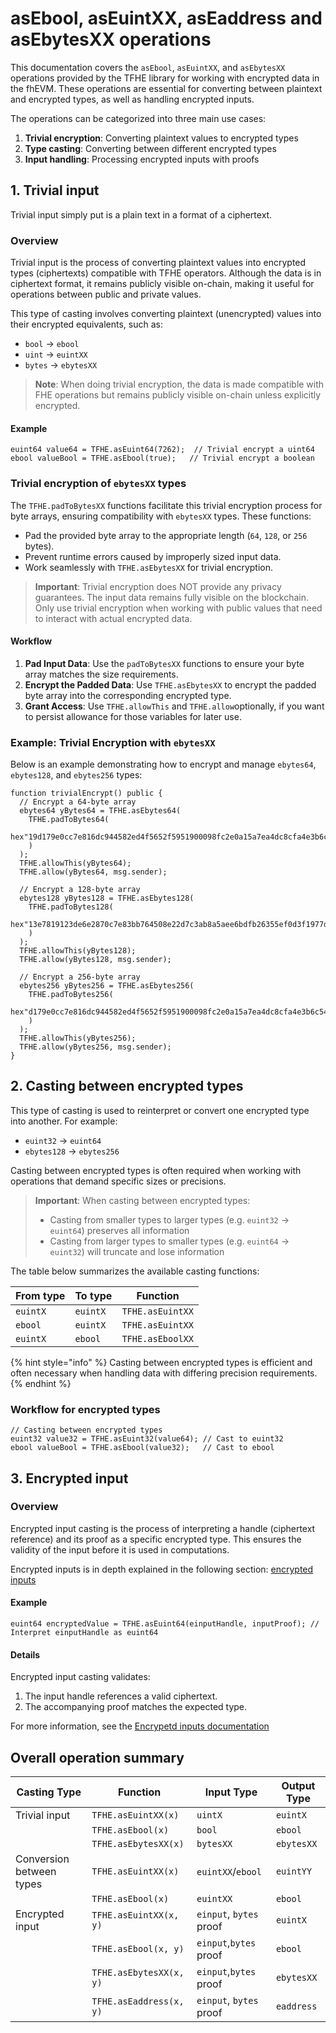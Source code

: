 # asEbool, asEuintXX, asEaddress and asEbytesXX operations

This documentation covers the `asEbool`, `asEuintXX`, and `asEbytesXX` operations provided by the TFHE library for working with encrypted data in the fhEVM. These operations are essential for converting between plaintext and encrypted types, as well as handling encrypted inputs.

The operations can be categorized into three main use cases:

1. **Trivial encryption**: Converting plaintext values to encrypted types
2. **Type casting**: Converting between different encrypted types
3. **Input handling**: Processing encrypted inputs with proofs

## 1. Trivial input

Trivial input simply put is a plain text in a format of a ciphertext.

### Overview

Trivial input is the process of converting plaintext values into encrypted types (ciphertexts) compatible with TFHE operators. Although the data is in ciphertext format, it remains publicly visible on-chain, making it useful for operations between public and private values.

This type of casting involves converting plaintext (unencrypted) values into their encrypted equivalents, such as:

- `bool` → `ebool`
- `uint` → `euintXX`
- `bytes` → `ebytesXX`

> **Note**: When doing trivial encryption, the data is made compatible with FHE operations but remains publicly visible on-chain unless explicitly encrypted.

#### **Example**

```solidity
euint64 value64 = TFHE.asEuint64(7262);  // Trivial encrypt a uint64
ebool valueBool = TFHE.asEbool(true);   // Trivial encrypt a boolean
```

### Trivial encryption of `ebytesXX` types

The `TFHE.padToBytesXX` functions facilitate this trivial encryption process for byte arrays, ensuring compatibility with `ebytesXX` types. These functions:

- Pad the provided byte array to the appropriate length (`64`, `128`, or `256` bytes).
- Prevent runtime errors caused by improperly sized input data.
- Work seamlessly with `TFHE.asEbytesXX` for trivial encryption.

> **Important**: Trivial encryption does NOT provide any privacy guarantees. The input data remains fully visible on the blockchain. Only use trivial encryption when working with public values that need to interact with actual encrypted data.

#### Workflow

1. **Pad Input Data**:
   Use the `padToBytesXX` functions to ensure your byte array matches the size requirements.
2. **Encrypt the Padded Data**:
   Use `TFHE.asEbytesXX` to encrypt the padded byte array into the corresponding encrypted type.
3. **Grant Access**:
   Use `TFHE.allowThis` and `TFHE.allow`optionally, if you want to persist allowance for those variables for later use.

### Example: Trivial Encryption with `ebytesXX`

Below is an example demonstrating how to encrypt and manage `ebytes64`, `ebytes128`, and `ebytes256` types:

```solidity
function trivialEncrypt() public {
  // Encrypt a 64-byte array
  ebytes64 yBytes64 = TFHE.asEbytes64(
    TFHE.padToBytes64(
      hex"19d179e0cc7e816dc944582ed4f5652f5951900098fc2e0a15a7ea4dc8cfa4e3b6c54beea5ee95e56b728762f659347ce1d4aa1b05fcc5"
    )
  );
  TFHE.allowThis(yBytes64);
  TFHE.allow(yBytes64, msg.sender);

  // Encrypt a 128-byte array
  ebytes128 yBytes128 = TFHE.asEbytes128(
    TFHE.padToBytes128(
      hex"13e7819123de6e2870c7e83bb764508e22d7c3ab8a5aee6bdfb26355ef0d3f1977d651b83bf5f78634fa360aa14debdc3daa6a587b5c2fb1710ab4d6677e62a8577f2d9fecc190ad8b11c9f0a5ec3138b27da1f055437af8c90a9495dad230"
    )
  );
  TFHE.allowThis(yBytes128);
  TFHE.allow(yBytes128, msg.sender);

  // Encrypt a 256-byte array
  ebytes256 yBytes256 = TFHE.asEbytes256(
    TFHE.padToBytes256(
      hex"d179e0cc7e816dc944582ed4f5652f5951900098fc2e0a15a7ea4dc8cfa4e3b6c54beea5ee95e56b728762f659347ce1d4aa1b05fcc513e7819123de6e2870c7e83bb764508e22d7c3ab8a5aee6bdfb26355ef0d3f1977d651b83bf5f78634fa360aa14debdc3daa6a587b5c2fb1710ab4d6677e62a8577f2d9fecc190ad8b11c9f0a5ec3138b27da1f055437af8c90a9495dad230"
    )
  );
  TFHE.allowThis(yBytes256);
  TFHE.allow(yBytes256, msg.sender);
}
```

## 2. Casting between encrypted types

This type of casting is used to reinterpret or convert one encrypted type into another. For example:

- `euint32` → `euint64`
- `ebytes128` → `ebytes256`

Casting between encrypted types is often required when working with operations that demand specific sizes or precisions.

> **Important**: When casting between encrypted types:
>
> - Casting from smaller types to larger types (e.g. `euint32` → `euint64`) preserves all information
> - Casting from larger types to smaller types (e.g. `euint64` → `euint32`) will truncate and lose information

The table below summarizes the available casting functions:

| From type | To type  | Function         |
| --------- | -------- | ---------------- |
| `euintX`  | `euintX` | `TFHE.asEuintXX` |
| `ebool`   | `euintX` | `TFHE.asEuintXX` |
| `euintX`  | `ebool`  | `TFHE.asEboolXX` |

{% hint style="info" %}
Casting between encrypted types is efficient and often necessary when handling data with differing precision requirements.
{% endhint %}

### **Workflow for encrypted types**

```solidity
// Casting between encrypted types
euint32 value32 = TFHE.asEuint32(value64); // Cast to euint32
ebool valueBool = TFHE.asEbool(value32);   // Cast to ebool
```

## 3. Encrypted input

### Overview

Encrypted input casting is the process of interpreting a handle (ciphertext reference) and its proof as a specific encrypted type. This ensures the validity of the input before it is used in computations.

Encrypted inputs is in depth explained in the following section: [encrypted inputs](./inputs.md)

#### Example

```solidity
euint64 encryptedValue = TFHE.asEuint64(einputHandle, inputProof); // Interpret einputHandle as euint64
```

#### Details

Encrypted input casting validates:

1.  The input handle references a valid ciphertext.
2.  The accompanying proof matches the expected type.

For more information, see the [Encrypetd inputs documentation](./inputs.md)

## Overall operation summary

| Casting Type             | Function                | Input Type              | Output Type |
| ------------------------ | ----------------------- | ----------------------- | ----------- |
| Trivial input            | `TFHE.asEuintXX(x)`     | `uintX`                 | `euintX`    |
|                          | `TFHE.asEbool(x)`       | `bool`                  | `ebool`     |
|                          | `TFHE.asEbytesXX(x)`    | `bytesXX`               | `ebytesXX`  |
| Conversion between types | `TFHE.asEuintXX(x)`     | `euintXX`/`ebool`       | `euintYY`   |
|                          | `TFHE.asEbool(x)`       | `euintXX`               | `ebool`     |
| Encrypted input          | `TFHE.asEuintXX(x, y)`  | `einput`, `bytes` proof | `euintX`    |
|                          | `TFHE.asEbool(x, y)`    | `einput`,`bytes` proof  | `ebool`     |
|                          | `TFHE.asEbytesXX(x, y)` | `einput`,`bytes` proof  | `ebytesXX`  |
|                          | `TFHE.asEaddress(x, y)` | `einput`, `bytes` proof | `eaddress`  |
